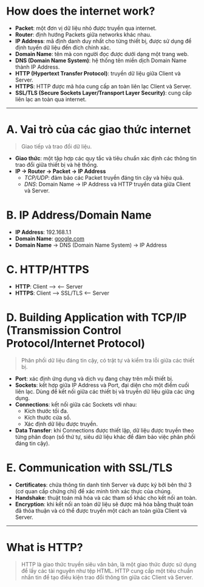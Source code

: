 # How does the internet work?

- **Packet**: một đơn vị dữ liệu nhỏ được truyền qua internet.
- **Router**: định hướng Packets giữa networks khác nhau.
- **IP Address**: mã định danh duy nhất cho từng thiết bị, được sử dụng để định tuyến dữ liệu đến đích chính xác.
- **Domain Name**: tên mà con người đọc được dưới dạng một trang web.
- **DNS (Domain Name System)**: hệ thống tên miền dịch Domain Name thành IP Address.
- **HTTP (Hypertext Transfer Protocol)**: truyền dữ liệu giữa Client và Server.
- **HTTPS**: HTTP được mã hóa cung cấp an toàn liên lạc Client và Server.
- **SSL/TLS (Secure Sockets Layer/Transport Layer Security)**: cung cấp liên lạc an toàn qua internet.
****
# A. Vai trò của các giao thức internet

> Giao tiếp và trao đổi dữ liệu.

- **Giao thức**: một tập hợp các quy tắc và tiêu chuẩn xác định các thông tin trao đổi giữa thiết bị và hệ thống.
- **IP -> Router -> Packet -> IP Address**
  - *TCP/UDP*: đảm bảo các Packet truyền đáng tin cậy và hiệu quả.
  - *DNS*: Domain Name -> IP Address và HTTP truyền data giữa Client và Server.

# B. IP Address/Domain Name

- **IP Address**: 192.168.1.1
- **Domain Name**: [google.com](https://google.com)
- **Domain Name** -> DNS (Domain Name System) -> IP Address

# C. HTTP/HTTPS

- **HTTP**: Client -->  <-- Server
- **HTTPS**: Client --> SSL/TLS <-- Server

# D. Building Application with TCP/IP (Transmission Control Protocol/Internet Protocol)

> Phân phối dữ liệu đáng tin cậy, có trật tự và kiểm tra lỗi giữa các thiết bị.

- **Port**: xác định ứng dụng và dịch vụ đang chạy trên mỗi thiết bị.
- **Sockets**: kết hợp giữa IP Address và Port, đại diện cho một điểm cuối liên lạc. Dùng để kết nối giữa các thiết bị và truyền dữ liệu giữa các ứng dụng.
- **Connections**: kết nối giữa các Sockets với nhau:
  - Kích thước tối đa.
  - Kích thước cửa sổ.
  - Xác định dữ liệu được truyền.
- **Data Transfer**: khi Connections được thiết lập, dữ liệu được truyền theo từng phân đoạn (số thứ tự, siêu dữ liệu khác để đảm bảo việc phân phối đáng tin cậy).

# E. Communication with SSL/TLS

- **Certificates**: chứa thông tin danh tính Server và được ký bởi bên thứ 3 (cơ quan cấp chứng chỉ) để xác minh tính xác thực của chúng.
- **Handshake**: thuật toán mã hóa và các tham số khác cho kết nối an toàn.
- **Encryption**: khi kết nối an toàn dữ liệu sẽ được mã hóa bằng thuật toán đã thỏa thuận và có thể được truyền một cách an toàn giữa Client và Server.

****
#  What is HTTP?
        
> HTTP là giao thức truyền siêu văn bản, là một giao thức được sử dụng để lấy các tài nguyên như tệp HTML. HTTP cung cấp một tiêu chuẩn nhắn tin để tạo điều kiện trao đổi thông tin giữa các Client và Server.
